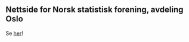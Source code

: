 
## Nettside for Norsk statistisk forening, avdeling Oslo

Se [her](http://oslo.norskstatistiskforening.no/)!
